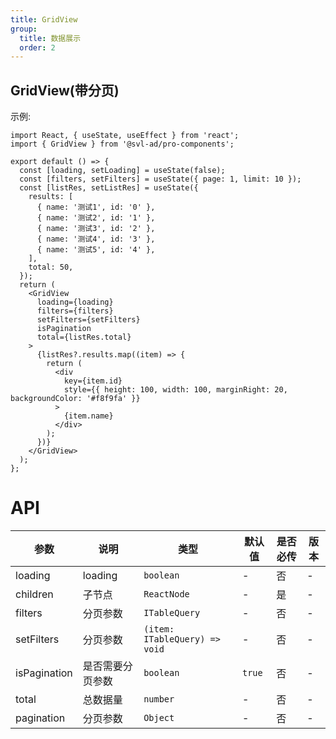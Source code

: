 ```yaml
---
title: GridView
group:
  title: 数据展示
  order: 2
---
```


## GridView(带分页)

示例:

```tsx
import React, { useState, useEffect } from 'react';
import { GridView } from '@svl-ad/pro-components';

export default () => {
  const [loading, setLoading] = useState(false);
  const [filters, setFilters] = useState({ page: 1, limit: 10 });
  const [listRes, setListRes] = useState({
    results: [
      { name: '测试1', id: '0' },
      { name: '测试2', id: '1' },
      { name: '测试3', id: '2' },
      { name: '测试4', id: '3' },
      { name: '测试5', id: '4' },
    ],
    total: 50,
  });
  return (
    <GridView
      loading={loading}
      filters={filters}
      setFilters={setFilters}
      isPagination
      total={listRes.total}
    >
      {listRes?.results.map((item) => {
        return (
          <div
            key={item.id}
            style={{ height: 100, width: 100, marginRight: 20, backgroundColor: '#f8f9fa' }}
          >
            {item.name}
          </div>
        );
      })}
    </GridView>
  );
};
```

# API

| 参数         | 说明             | 类型                          | 默认值 | 是否必传 | 版本 |
| ------------ | ---------------- | ----------------------------- | ------ | -------- | ---- |
| loading      | loading          | `boolean`                     | -      | 否       | -    |
| children     | 子节点           | `ReactNode`                   | -      | 是       | -    |
| filters      | 分页参数         | `ITableQuery`                 | -      | 否       | -    |
| setFilters   | 分页参数         | `(item: ITableQuery) => void` | -      | 否       | -    |
| isPagination | 是否需要分页参数 | `boolean`                     | `true` | 否       | -    |
| total        | 总数据量         | `number`                      | -      | 否       | -    |
| pagination   | 分页参数         | `Object`                      | -      | 否       | -    |
